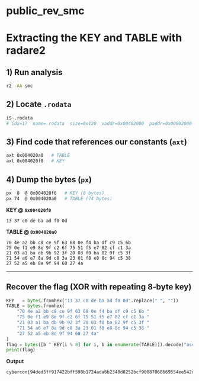 # public_rev_smc
# Extracting the KEY and TABLE with radare2

## 1) Run analysis
```bash
r2 -AA smc
```

## 2) Locate `.rodata`
```bash
iS~.rodata
# idx=17  name=.rodata  size=0x120  vaddr=0x00402000  paddr=0x00002000  type=PROGBITS
```

## 3) Find code that references our constants (`axt`)
```bash
axt 0x004020a0   # TABLE
axt 0x004020f0   # KEY
```

## 4) Dump the bytes (`px`)
```bash
px  8  @ 0x004020f0   # KEY (8 bytes)
px 74  @ 0x004020a0   # TABLE (74 bytes)
```

**KEY @ `0x004020f0`**
```
13 37 c0 de ba ad f0 0d
```

**TABLE @ `0x004020a0`**
```
70 4e a2 bb c8 ce 9f 63 68 0e f4 ba df c9 c5 6b
75 0e f1 e9 8e 9f c2 6f 75 51 f5 e7 82 cf c1 3a
21 03 a1 ba db 9b 92 3f 20 03 f0 ba 82 9f c5 3f
71 54 a6 e7 8a 9d c8 3a 23 01 f8 e8 8c 94 c5 38
27 52 a5 eb 8e 9f 94 68 27 4a
```

---

## Recover the flag (XOR with repeating 8‑byte key)
```python
KEY   = bytes.fromhex("13 37 c0 de ba ad f0 0d".replace(" ", ""))
TABLE = bytes.fromhex(
    "70 4e a2 bb c8 ce 9f 63 68 0e f4 ba df c9 c5 6b "
    "75 0e f1 e9 8e 9f c2 6f 75 51 f5 e7 82 cf c1 3a "
    "21 03 a1 ba db 9b 92 3f 20 03 f0 ba 82 9f c5 3f "
    "71 54 a6 e7 8a 9d c8 3a 23 01 f8 e8 8c 94 c5 38 "
    "27 52 a5 eb 8e 9f 94 68 27 4a"
)
flag = bytes([b ^ KEY[i % 8] for i, b in enumerate(TABLE)]).decode("ascii")
print(flag)
```
**Output**
```
cybercon{94ded5ff917422bff598b1724ada6b2340d8252bcf90087068669554ee542de4}
```
#
